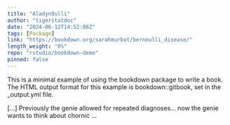 ```yaml
---
title: "AladynOulli"
author: "tigerstatdoc"
date: "2024-06-12T14:52:06Z"
tags: [Package]
link: "https://bookdown.org/sarahmurbut/bernoulli_disease/"
length_weight: "0%"
repo: "rstudio/bookdown-demo"
pinned: false
---
```


<p>This is a minimal example of using the bookdown package to write a book.
The HTML output format for this example is bookdown::gitbook,
set in the _output.yml file.</p> [...] Previously the genie allowed for repeated diagnoses… now the genie wants to think about chornic ...
